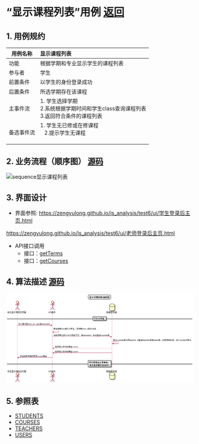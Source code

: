 # “显示课程列表”用例 [返回](../../README.md)

## 1. 用例规约

|用例名称|显示课程列表|
|-------|:-------------|
|功能|根据学期和专业显示学生的课程列表|
|参与者|学生|
|前置条件| 以学生的身份登录成功|
|后置条件|所选学期存在该课程|
|主事件流| 1. 学生选择学期<br/>2.系统根据学期时间和学生class查询课程列表<br/>3.返回符合条件的课程列表 |
|备选事件流|1. 学生无已修或在修课程 <br/>&nbsp;&nbsp; 2.提示学生无课程 <br/> &nbsp;&nbsp;|

## 2. 业务流程（顺序图） [源码](../顺序图/显示课程列表.wsd)
![sequence显示课程列表](../images/顺序图/显示课程列表.png) 


## 3. 界面设计
- 界面参照: 
https://zengyulong.github.io/is_analysis/test6/ui/学生登录后主页.html

https://zengyulong.github.io/is_analysis/test6/ui/老师登录后主页.html
- API接口调用
    - 接口：[getTerms](../接口1/getTerms.md)
    - 接口：[getCourses](../接口1/getCourses.md)


## 4. 算法描述 [源码](../流程图/查看课程列表.puml)
![查看课程列表](../images/流程图/查看课程列表.png)
    
## 5. 参照表

- [STUDENTS](../数据库设计/数据库设计.md/#STUDENTS)
- [COURSES](../数据库设计/数据库设计.md/#COURSES)
- [TEACHERS](../数据库设计/数据库设计.md/#TEACHERS)
- [USERS](../数据库设计/数据库设计.md/#USERS)